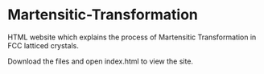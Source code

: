 # Martensitic-Transformation
HTML website which explains the process of Martensitic Transformation in FCC latticed crystals. 

Download the files and open index.html to view the site. 
